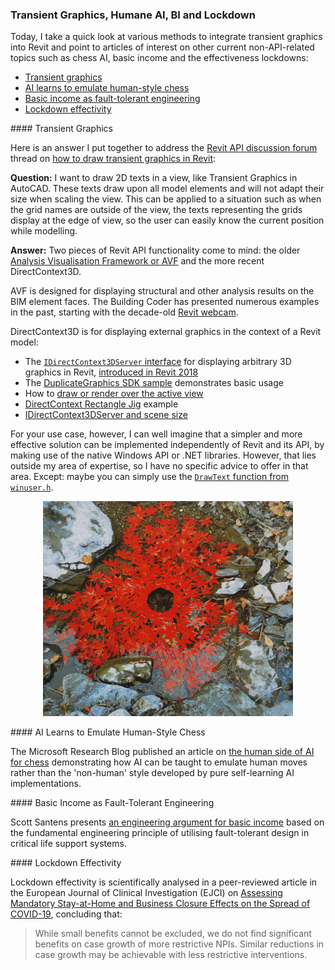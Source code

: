 <head>
<meta http-equiv="Content-Type" content="text/html; charset=utf-8">
<link rel="stylesheet" type="text/css" href="bc.css">
<script src="https://cdn.rawgit.com/google/code-prettify/master/loader/run_prettify.js" type="text/javascript"></script>
</head>

<!---

- How to draw transient graphics in Revit
  https://forums.autodesk.com/t5/revit-api-forum/how-to-draw-transient-graphics-in-revit/td-p/10000065/jump-to/first-unread-message

- The human side of AI for chess
  https://www.microsoft.com/en-us/research/blog/the-human-side-of-ai-for-chess/

- An Engineering Argument for Basic Income
  https://scottsantens.com/engineering-argument-for-unconditional-universal-basic-income-ubi-fault-tolerance-graceful-failure-redundancy
  Utilizing fault-tolerant design in critical life support systems

- Assessing Mandatory Stay-at-Home and Business Closure Effects on the Spread of COVID-19
  https://onlinelibrary.wiley.com/doi/10.1111/eci.13484

- Stanford Studie mit Top Medizin-Wissenschaftler Ioannidis zeigt keinen Nutzen von Lockdowns
  https://tkp.at/2021/01/11/stanford-studie-mit-top-medizin-wissenschaftler-ioannidis-zeigt-keinen-nutzen-von-lockdowns/

twitter:

 the #RevitAPI @AutodeskForge @AutodeskRevit #bim #DynamoBim #ForgeDevCon 

A quick look at various methods to integrate transient graphics into Revit and pointers to articles of interest on other current non-API-related topics such as chess AI, basic income and the effectiveness lockdowns
&ndash; Transient graphics
&ndash; AI learns to emulate human-style chess
&ndash; Basic income as fault-tolerant engineering
&ndash; Lockdown effectivity...

linkedin:

#bim #DynamoBim #ForgeDevCon #Revit #API #IFC #SDK #AI #VisualStudio #Autodesk #AEC #adsk 

the [Revit API discussion forum](http://forums.autodesk.com/t5/revit-api-forum/bd-p/160) thread

<center>
<img src="img/" alt="" title="" width="600"/>
<p style="font-size: 80%; font-style:italic"></p>
<p style="font-size: 80%; font-style:italic">
<a href=""></a>
</p>
</center>

-->

### Transient Graphics, Humane AI, BI and Lockdown

Today, I take a quick look at various methods to integrate transient graphics into Revit and point to articles of interest on other current non-API-related topics such as chess AI, basic income and the effectiveness lockdowns:

- [Transient graphics](#2)
- [AI learns to emulate human-style chess](#3)
- [Basic income as fault-tolerant engineering](#4)
- [Lockdown effectivity](#5)

####<a name="2"></a> Transient Graphics

Here is an answer I put together to address 
the [Revit API discussion forum](http://forums.autodesk.com/t5/revit-api-forum/bd-p/160) thread
on [how to draw transient graphics in Revit](https://forums.autodesk.com/t5/revit-api-forum/how-to-draw-transient-graphics-in-revit/m-p/10000065):

**Question:** I want to draw 2D texts in a view, like Transient Graphics in AutoCAD.
These texts draw upon all model elements and will not adapt their size when scaling the view.
This can be applied to a situation such as when the grid names are outside of the view, the texts representing the grids display at the edge of view, so the user can easily know the current position while modelling.

**Answer:** Two pieces of Revit API functionality come to mind: the older [Analysis Visualisation Framework or AVF](https://thebuildingcoder.typepad.com/blog/avf) and the more recent DirectContext3D.

AVF is designed for displaying structural and other analysis results on the BIM element faces.
The Building Coder has presented numerous examples in the past, starting with the decade-old [Revit webcam](https://thebuildingcoder.typepad.com/blog/2012/02/revit-webcam-2012.html).

DirectContext3D is for displaying external graphics in the context of a Revit model:

- The [`IDirectContext3DServer` interface](https://www.revitapidocs.com/2020/7709521d-9954-ef80-1f13-3bc6ee660d5d.htm) for
displaying arbitrary 3D graphics in Revit, [introduced in Revit 2018](https://thebuildingcoder.typepad.com/blog/2017/04/whats-new-in-the-revit-2018-api.html#3.26)
- The [DuplicateGraphics SDK sample](https://thebuildingcoder.typepad.com/blog/2017/05/revit-2017-and-2018-sdk-samples.html#4.2) demonstrates
basic usage
- How to [draw or render over the active view](https://forums.autodesk.com/t5/revit-api-forum/draw-render-over-the-activeview/m-p/7074503)
- [DirectContext Rectangle Jig](https://thebuildingcoder.typepad.com/blog/2020/10/onbox-directcontext-jig-and-no-cdn.html#3) example
- [IDirectContext3DServer and scene size](https://forums.autodesk.com/t5/revit-api-forum/idirectcontext3dserver-and-scene-size/m-p/9939322)

For your use case, however, I can well imagine that a simpler and more effective solution can be implemented independently of Revit and its API, by making use of the native Windows API or .NET libraries.
However, that lies outside my area of expertise, so I have no specific advice to offer in that area.
Except: maybe you can simply use the [`DrawText` function from `winuser.h`](https://docs.microsoft.com/en-us/windows/win32/api/winuser/nf-winuser-drawtext).

<center>
<img src="img/andy_goldsworthy_leaves.jpg" alt="Transient nature art by Andy Goldsworthy" title="Transient nature art by Andy Goldsworthy" width="400"/> <!-- 800 -->
</center>

####<a name="3"></a> AI Learns to Emulate Human-Style Chess

The Microsoft Research Blog published an article
on [the human side of AI for chess](https://www.microsoft.com/en-us/research/blog/the-human-side-of-ai-for-chess) demonstrating
how AI can be taught to emulate human moves rather than the 'non-human' style developed by pure self-learning AI implementations.

####<a name="4"></a> Basic Income as Fault-Tolerant Engineering 

Scott Santens
presents [an engineering argument for basic income](https://scottsantens.com/engineering-argument-for-unconditional-universal-basic-income-ubi-fault-tolerance-graceful-failure-redundancy) based
on the fundamental engineering principle of utilising fault-tolerant design in critical life support systems.

####<a name="5"></a> Lockdown Effectivity

Lockdown effectivity is scientifically analysed in a peer-reviewed article in
the European Journal of Clinical Investigation (EJCI)
on [Assessing Mandatory Stay-at-Home and Business Closure Effects on the Spread of COVID-19](https://onlinelibrary.wiley.com/doi/10.1111/eci.13484),
concluding that:

> While small benefits cannot be excluded, we do not find significant benefits on case growth of more restrictive NPIs.
Similar reductions in case growth may be achievable with less restrictive interventions.

<!--
Stanford Studie mit Top Medizin-Wissenschaftler Ioannidis zeigt keinen Nutzen von Lockdowns
https://tkp.at/2021/01/11/stanford-studie-mit-top-medizin-wissenschaftler-ioannidis-zeigt-keinen-nutzen-von-lockdowns/
-->
